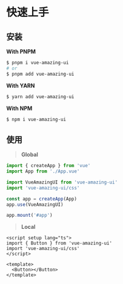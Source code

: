 # 快速上手

<BackTop />
<Watermark fullscreen content="Vue Amazing UI" />

## 安装

**With PNPM**

```bash
$ pnpm i vue-amazing-ui
# or
$ pnpm add vue-amazing-ui
```

**With YARN**

```bash
$ yarn add vue-amazing-ui
```

**With NPM**

```bash
$ npm i vue-amazing-ui
```

## 使用

> **Global**

```ts
import { createApp } from 'vue'
import App from './App.vue'

import VueAmazingUI from 'vue-amazing-ui'
import 'vue-amazing-ui/css'

const app = createApp(App)
app.use(VueAmazingUI)

app.mount('#app')
```

> **Local**

```vue
<script setup lang="ts">
import { Button } from 'vue-amazing-ui'
import 'vue-amazing-ui/css'
</script>

<template>
  <Button></Button>
</template>
```
